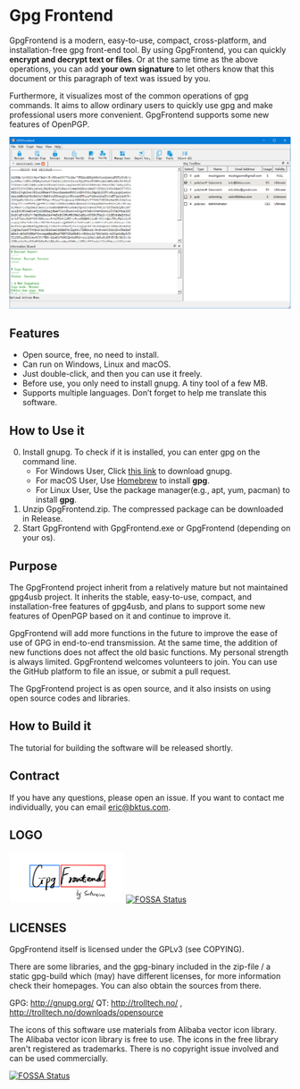 # Gpg Frontend

GpgFrontend is a modern, easy-to-use, compact, cross-platform, and installation-free gpg front-end tool. By using
GpgFrontend, you can quickly **encrypt and decrypt text or files**. Or at the same time as the above operations, you can
add
**your own signature** to let others know that this document or this paragraph of text was issued by you.

Furthermore, it visualizes most of the common operations of gpg commands. It aims to allow ordinary users to quickly use
gpg and make professional users more convenient. GpgFrontend supports some new features of OpenPGP.

![Main ScreenShot](https://github.com/saturneric/Blob/blob/master/screenshots/main.png?raw=true)

## Features

- Open source, free, no need to install.
- Can run on Windows, Linux and macOS.
- Just double-click, and then you can use it freely.
- Before use, you only need to install gnupg. A tiny tool of a few MB.
- Supports multiple languages. Don’t forget to help me translate this software.

## How to Use it

0. Install gnupg. To check if it is installed, you can enter gpg on the command line.
    - For Windows User, Click [this link](https://gnupg.org/ftp/gcrypt/binary/gnupg-w32-2.3.1_20210420.exe) to download
      gnupg.
    - For macOS User, Use [Homebrew](https://brew.sh/) to install **gpg**.
    - For Linux User, Use the package manager(e.g., apt, yum, pacman) to install **gpg**.
1. Unzip GpgFrontend.zip. The compressed package can be downloaded in Release.
2. Start GpgFrontend with GpgFrontend.exe or GpgFrontend (depending on your os).

## Purpose

The GpgFrontend project inherit from a relatively mature but not maintained gpg4usb project. It inherits the stable,
easy-to-use, compact, and installation-free features of gpg4usb, and plans to support some new features of OpenPGP based
on it and continue to improve it.

GpgFrontend will add more functions in the future to improve the ease of use of GPG in end-to-end transmission. At the
same time, the addition of new functions does not affect the old basic functions. My personal strength is always
limited. GpgFrontend welcomes volunteers to join. You can use the GitHub platform to file an issue, or submit a pull
request.

The GpgFrontend project is as open source, and it also insists on using open source codes and libraries.

## How to Build it

The tutorial for building the software will be released shortly.

## Contract

If you have any questions, please open an issue. If you want to contact me individually, you can email eric@bktus.com.


## LOGO
![logo](https://github.com/saturneric/Blob/blob/master/logos/gpgfrontend-logo.jpg?raw=true)
[![FOSSA Status](https://app.fossa.com/api/projects/git%2Bgithub.com%2Fsaturneric%2FGpgFrontend.svg?type=shield)](https://app.fossa.com/projects/git%2Bgithub.com%2Fsaturneric%2FGpgFrontend?ref=badge_shield)

## LICENSES

GpgFrontend itself is licensed under the GPLv3 (see COPYING).

There are some libraries, and the gpg-binary included in the zip-file / a static gpg-build which (may) have different
licenses, for more information check their homepages. You can also obtain the sources from there.

GPG: http://gnupg.org/
QT: http://trolltech.no/ , http://trolltech.no/downloads/opensource

The icons of this software use materials from Alibaba vector icon library. The Alibaba vector icon library is free to
use. The icons in the free library aren't registered as trademarks. There is no copyright issue involved and can be used
commercially.



[![FOSSA Status](https://app.fossa.com/api/projects/git%2Bgithub.com%2Fsaturneric%2FGpgFrontend.svg?type=large)](https://app.fossa.com/projects/git%2Bgithub.com%2Fsaturneric%2FGpgFrontend?ref=badge_large)